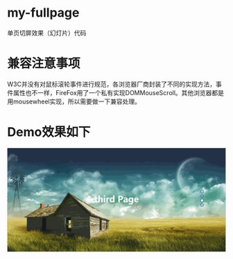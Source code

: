 # my-fullpage
单页切屏效果（幻灯片）代码

# 兼容注意事项
W3C并没有对鼠标滚轮事件进行规范，各浏览器厂商封装了不同的实现方法，事件属性也不一样，FireFox用了一个私有实现DOMMouseScroll。其他浏览器都是用mousewheel实现，所以需要做一下兼容处理。

# Demo效果如下
![image](http://github.com/pluscai/my-fullpage/raw/master/images/gif3.gif)

